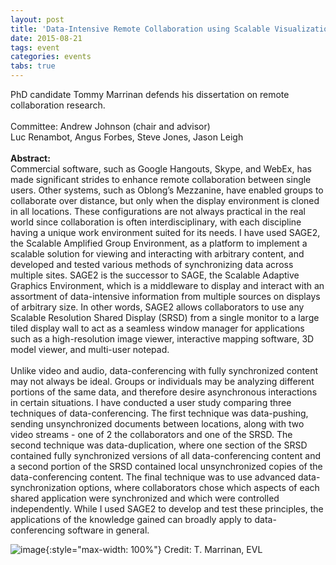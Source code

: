 ```yaml
---
layout: post
title: 'Data-Intensive Remote Collaboration using Scalable Visualizations in Heterogeneous Display Spaces'
date: 2015-08-21
tags: event
categories: events
tabs: true
---
```


PhD candidate Tommy Marrinan defends his dissertation on remote collaboration research.<br><br>
Committee:  Andrew Johnson (chair and advisor)<br>
Luc Renambot, Angus Forbes, Steve Jones, Jason Leigh<br><br>
<strong>Abstract:</strong><br>
Commercial software, such as Google Hangouts, Skype, and WebEx, has made significant strides to enhance remote collaboration between single users. Other systems, such as Oblong’s Mezzanine, have enabled groups to collaborate over distance, but only when the display environment is cloned in all locations. These configurations are not always practical in the real world since collaboration is often interdisciplinary, with each discipline having a unique work environment suited for its needs. I have used SAGE2, the Scalable Amplified Group Environment, as a platform to implement a scalable solution for viewing and interacting with arbitrary content, and developed and tested various methods of synchronizing data across multiple sites. SAGE2 is the successor to SAGE, the Scalable Adaptive Graphics Environment, which is a middleware to display and interact with an assortment of data-intensive information from multiple sources on displays of arbitrary size. In other words, SAGE2 allows collaborators to use any Scalable Resolution Shared Display (SRSD) from a single monitor to a large tiled display wall to act as a seamless window manager for applications such as a high-resolution image viewer, interactive mapping software, 3D model viewer, and multi-user notepad.<br><br>
Unlike video and audio, data-conferencing with fully synchronized content may not always be ideal. Groups or individuals may be analyzing different portions of the same data, and therefore desire asynchronous interactions in certain situations. I have conducted a user study comparing three techniques of data-conferencing. The first technique was data-pushing, sending unsynchronized documents between locations, along with two video streams - one of 2 the collaborators and one of the SRSD. The second technique was data-duplication, where one section of the SRSD contained fully synchronized versions of all data-conferencing content and a second portion of the SRSD contained local unsynchronized copies of the data-conferencing content. The final technique was to use advanced data-synchronization options, where collaborators chose which aspects of each shared application were synchronized and which were controlled independently. While I used SAGE2 to develop and test these principles, the applications of the knowledge gained can broadly apply to data-conferencing software in general.

![image](https://www.evl.uic.edu/output/originals/data-duplication.jpg-srcw.jpg){:style="max-width: 100%"}
Credit: T. Marrinan, EVL

